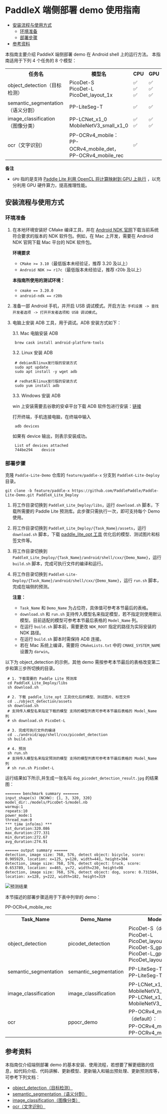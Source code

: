 # PaddleX 端侧部署 demo 使用指南

- [安装流程与使用方式](#安装流程与使用方式)
  - [环境准备](#环境准备)
  - [部署步骤](#部署步骤)
- [参考资料](#参考资料)

本指南主要介绍 PaddleX 端侧部署 demo 在 Android shell 上的运行方法。
本指南适用于下列 4 个任务的 8 个模型：

<table>
  <tr>
    <th>任务名</th>
    <th>模型名</th>
    <th>CPU</th>
    <th>GPU</th>
  </tr>
  <tr>
    <td>object_detection（目标检测）</td>
    <td>PicoDet-S<br/>PicoDet-L<br/>PicoDet_layout_1x</td>
    <td>✅<br/>✅<br/>✅</td>
    <td>✅<br/>✅<br/>✅</td>
  </tr>
  <tr>
    <td>semantic_segmentation（语义分割）</td>
    <td>PP-LiteSeg-T</td>
    <td>✅</td>
    <td>✅</td>
  </tr>
  <tr>
    <td>image_classification（图像分类）</td>
    <td>PP-LCNet_x1_0<br/>MobileNetV3_small_x1_0</td>
    <td>✅<br/>✅</td>
    <td>✅<br/>✅</td>
  </tr>
  <tr>
    <td>ocr（文字识别）</td>
    <td>PP-OCRv4_mobile：<br/>PP-OCRv4_mobile_det，<br/>PP-OCRv4_mobile_rec</td>
    <td>✅</td>
    <td></td>
  </tr>
</table>

**备注**
- `GPU` 指的是支持 [Paddle Lite 利用 OpenCL 将计算映射到 GPU 上执行](https://www.paddlepaddle.org.cn/lite/develop/demo_guides/opencl.html) ，以充分利用 GPU 硬件算力，提高推理性能。

## 安装流程与使用方式

### 环境准备

1. 在本地环境安装好 CMake 编译工具，并在 [Android NDK 官网](https://developer.android.google.cn/ndk/downloads)下载当前系统符合要求的版本的 NDK 软件包。例如，在 Mac 上开发，需要在 Android NDK 官网下载 Mac 平台的 NDK 软件包。

    **环境要求**
    -  `CMake >= 3.10`（最低版本未经验证，推荐 3.20 及以上）
    -  `Android NDK >= r17c`（最低版本未经验证，推荐 r20b 及以上）

    **本指南所使用的测试环境：**
    -  `cmake == 3.20.0`
    -  `android-ndk == r20b`

2. 准备一部 Android 手机，并开启 USB 调试模式。开启方法: `手机设置 -> 查找开发者选项 -> 打开开发者选项和 USB 调试模式`。

3. 电脑上安装 ADB 工具，用于调试。ADB 安装方式如下：

    3.1. Mac 电脑安装 ADB

    ```shell
     brew cask install android-platform-tools
    ```

    3.2. Linux 安装 ADB

    ```shell
     # debian系linux发行版的安装方式
     sudo apt update
     sudo apt install -y wget adb

     # redhat系linux发行版的安装方式
     sudo yum install adb
    ```

    3.3. Windows 安装 ADB

    win 上安装需要去谷歌的安卓平台下载 ADB 软件包进行安装：[链接](https://developer.android.com/studio)

    打开终端，手机连接电脑，在终端中输入

    ```shell
     adb devices
    ```

    如果有 device 输出，则表示安装成功。

    ```shell
     List of devices attached
     744be294    device
    ```

### 部署步骤

克隆 `Paddle-Lite-Demo` 仓库的 `feature/paddle-x` 分支到 `PaddleX-Lite-Deploy` 目录。

```shell
git clone -b feature/paddle-x https://github.com/PaddlePaddle/Paddle-Lite-Demo.git PaddleX_Lite_Deploy
```

1. 将工作目录切换到 `PaddleX_Lite_Deploy/libs`，运行 `download.sh` 脚本，下载所需要的 Paddle Lite 预测库。此步骤只需执行一次，即可支持每个 Demo 使用。

2. 将工作目录切换到 `PaddleX_Lite_Deploy/{Task_Name}/assets`，运行 `download.sh` 脚本，下载 [paddle_lite_opt 工具](https://www.paddlepaddle.org.cn/lite/v2.10/user_guides/model_optimize_tool.html) 优化后的模型、测试图片和标签文件等。

3. 将工作目录切换到 `PaddleX_Lite_Deploy/{Task_Name}/android/shell/cxx/{Demo_Name}`，运行 `build.sh` 脚本，完成可执行文件的编译和运行。

4. 将工作目录切换到 `PaddleX-Lite-Deploy/{Task_Name}/android/shell/cxx/{Demo_Name}`，运行 `run.sh` 脚本，完成在端侧的预测。

    **注意：**
    - `Task_Name` 和 `Demo_Name` 为占位符，具体值可参考本节最后的表格。
    - `download.sh` 和 `run.sh` 支持传入模型名来指定模型，若不指定则使用默认模型。目前适配的模型可参考本节最后表格的 `Model_Name` 列。
    - 在运行 `build.sh` 脚本前，需要更改 `NDK_ROOT` 指定的路径为实际安装的 NDK 路径。
    - 在运行 `build.sh` 脚本时需保持 ADB 连接。
    - 若在 Mac 系统上编译，需要将 `CMakeLists.txt` 中的 `CMAKE_SYSTEM_NAME` 设置为 `darwin`。

以下为 object_detection 的示例，其他 demo 需按参考本节最后的表格改变第二步和第三步所切换的目录。

```shell
 # 1. 下载需要的 Paddle Lite 预测库
 cd PaddleX_Lite_Deploy/libs
 sh download.sh

 # 2. 下载 paddle_lite_opt 工具优化后的模型、测试图片、标签文件
 cd ../object_detection/assets
 sh download.sh
 # 支持传入模型名来指定下载的模型 支持的模型列表可参考本节最后表格的 Model_Name 列
 # sh download.sh PicoDet-L

 # 3. 完成可执行文件的编译
 cd ../android/app/shell/cxx/picodet_detection
 sh build.sh

 # 4. 预测
 sh run.sh
 # 支持传入模型名来指定预测的模型 支持的模型列表可参考本节最后表格的 Model_Name 列
 # sh run.sh PicoDet-L
```

运行结果如下所示,并生成一张名叫 `dog_picodet_detection_result.jpg` 的结果图：

```text
======= benchmark summary =======
input_shape(s) (NCHW): {1, 3, 320, 320}
model_dir:./models/PicoDet-S/model.nb
warmup:1
repeats:10
power_mode:1
thread_num:0
*** time info(ms) ***
1st_duration:320.086
max_duration:277.331
min_duration:272.67
avg_duration:274.91

====== output summary ======
detection, image size: 768, 576, detect object: bicycle, score: 0.905929, location: x=125, y=120, width=441, height=304
detection, image size: 768, 576, detect object: truck, score: 0.653789, location: x=465, y=72, width=230, height=98
detection, image size: 768, 576, detect object: dog, score: 0.731584, location: x=128, y=222, width=182, height=319
```

![预测结果](https://github.com/PaddlePaddle/Paddle-Lite-Demo/blob/feature/paddle-x/docs_img/object_detection/PicoDet-S.jpg?raw=true)

本节描述的部署步骤适用于下表中列举的 demo：

  <table>
    <tr>
      <th>Task_Name</th>
      <th>Demo_Name</th>
      <th>Model_Name</th>
    </tr>
    <tr>
      <td>object_detection</td>
      <td>picodet_detection</td>
      <td>PicoDet-S（default）<br/>PicoDet-L<br/>PicoDet_layout_1x<br/>PicoDet-S_gpu<br/>PicoDet-L_gpu<br/>PicoDet_layout_1x_gpu</td>
    </tr>
    <tr>
      <td>semantic_segmentation</td>
      <td>semantic_segmentation</td>
      <td>PP-LiteSeg-T（default）<br/>PP-LiteSeg-T_gpu</td>
    </tr>
    <tr>
      <td>image_classification</td>
      <td>image_classification</td>
      <td>PP-LCNet_x1_0（default）<br/>MobileNetV3_small_x1_0<br/>PP-LCNet_x1_0_gpu<br/>MobileNetV3_small_x1_0_gpu</td>
    </tr>
    <tr>
      <td>ocr</td>
      <td>ppocr_demo</td>
      <td>PP-OCRv4_mobile（default）：<br/>PP-OCRv4_mobile_det，<br/>PP-OCRv4_mobile_rec</td>PP-OCRv4_mobile_rec</td>
    </tr>
  </table>

## 参考资料
本指南仅介绍端侧部署 demo 的基本安装、使用流程，若想要了解更细致的信息，如代码介绍、代码讲解、更新模型、更新输入和输出预处理、更新预测库等，可参考下列文档：

- [object_detection（目标检测）](https://github.com/PaddlePaddle/Paddle-Lite-Demo/tree/feature/paddle-x/object_detection/android/shell/cxx/picodet_detection)
- [semantic_segmentation（语义分割）](https://github.com/PaddlePaddle/Paddle-Lite-Demo/blob/feature/paddle-x/semantic_segmentation/android/shell/cxx/semantic_segmentation/README.md)
- [image_classification（图像分类）](https://github.com/PaddlePaddle/Paddle-Lite-Demo/blob/feature/paddle-x/image_classification/android/shell/cxx/image_classification/README.md)
- [ocr（文字识别）](https://github.com/PaddlePaddle/Paddle-Lite-Demo/blob/feature/paddle-x/ocr/android/shell/ppocr_demo/README.md)
